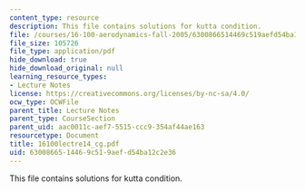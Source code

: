 ```yaml
---
content_type: resource
description: This file contains solutions for kutta condition.
file: /courses/16-100-aerodynamics-fall-2005/6300866514469c519aefd54ba12c2e36_16100lectre14_cg.pdf
file_size: 105726
file_type: application/pdf
hide_download: true
hide_download_original: null
learning_resource_types:
- Lecture Notes
license: https://creativecommons.org/licenses/by-nc-sa/4.0/
ocw_type: OCWFile
parent_title: Lecture Notes
parent_type: CourseSection
parent_uid: aac0011c-aef7-5515-ccc9-354af44ae163
resourcetype: Document
title: 16100lectre14_cg.pdf
uid: 63008665-1446-9c51-9aef-d54ba12c2e36
---
```

This file contains solutions for kutta condition.
